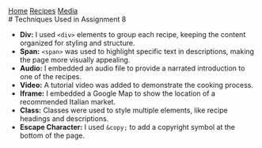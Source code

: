 <nav>
    <a href="index.html">Home</a>
    <a href="recipes.html">Recipes</a>
    <a href="media.html">Media</a>
</nav>
# Techniques Used in Assignment 8

- **Div:** I used `<div>` elements to group each recipe, keeping the content organized for styling and structure.
- **Span:** `<span>` was used to highlight specific text in descriptions, making the page more visually appealing.
- **Audio:** I embedded an audio file to provide a narrated introduction to one of the recipes.
- **Video:** A tutorial video was added to demonstrate the cooking process.
- **Iframe:** I embedded a Google Map to show the location of a recommended Italian market.
- **Class:** Classes were used to style multiple elements, like recipe headings and descriptions.
- **Escape Character:** I used `&copy;` to add a copyright symbol at the bottom of the page.
